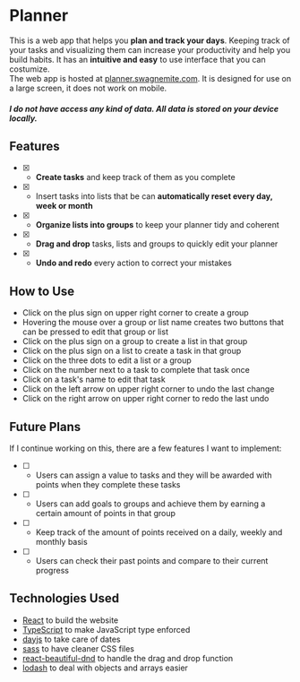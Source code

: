 # Planner

This is a web app that helps you **plan and track your days**. Keeping track of your tasks and visualizing them can increase your productivity and help you build habits. It has an **intuitive and easy** to use interface that you can costumize. \
The web app is hosted at [planner.swagnemite.com](https://planner.swagnemite.com). It is designed for use on a large screen, it does not work on mobile.
##### I do not have access any kind of data. All data is stored on your device locally.

## Features

- [x] - **Create tasks** and keep track of them as you complete
- [x] - Insert tasks into lists that be can **automatically reset every day, week or month**
- [x] - **Organize lists into groups** to keep your planner tidy and coherent
- [x] - **Drag and drop** tasks, lists and groups to quickly edit your planner
- [x] - **Undo and redo** every action to correct your mistakes

## How to Use

* Click on the plus sign on upper right corner to create a group
* Hovering the mouse over a group or list name creates two buttons that can be pressed to edit that group or list
* Click on the plus sign on a group to create a list in that group
* Click on the plus sign on a list to create a task in that group
* Click on the three dots to edit a list or a group
* Click on the number next to a task to complete that task once
* Click on a task's name to edit that task
* Click on the left arrow on upper right corner to undo the last change
* Click on the right arrow on upper right corner to redo the last undo

## Future Plans

If I continue working on this, there are a few features I want to implement:

- [ ] - Users can assign a value to tasks and they will be awarded with points when they complete these tasks
- [ ] - Users can add goals to groups and achieve them by earning a certain amount of points in that group
- [ ] - Keep track of the amount of points received on a daily, weekly and monthly basis
- [ ] - Users can check their past points and compare to their current progress

## Technologies Used

* [React](https://www.npmjs.com/package/react) to build the website
* [TypeScript](https://www.npmjs.com/package/typescript) to make JavaScript type enforced
* [dayjs](https://www.npmjs.com/package/dayjs) to take care of dates
* [sass](https://www.npmjs.com/package/sass) to have cleaner CSS files
* [react-beautiful-dnd](https://www.npmjs.com/package/react-beautiful-dnd) to handle the drag and drop function
* [lodash](https://www.npmjs.com/package/lodash) to deal with objects and arrays easier